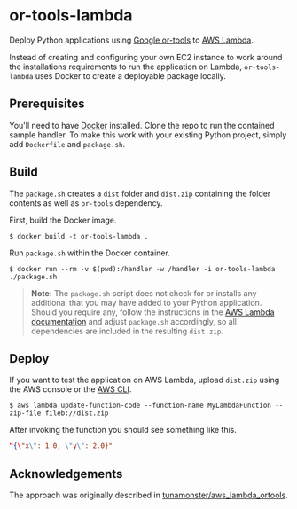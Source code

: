 # or-tools-lambda

Deploy Python applications using [Google or-tools](https://developers.google.com/optimization/)
to [AWS Lambda](https://aws.amazon.com/lambda).

Instead of creating and configuring your own EC2 instance to work around the 
installations requirements to run the application on Lambda, `or-tools-lambda` 
uses Docker to create a deployable package locally.


## Prerequisites

You'll need to have [Docker](https://www.docker.com) installed. Clone the repo 
to run the contained sample handler. To make this work with your existing Python
project, simply add `Dockerfile` and `package.sh`.


## Build

The `package.sh` creates a `dist` folder and `dist.zip` containing the folder 
contents as well as `or-tools` dependency.

First, build the Docker image.

    $ docker build -t or-tools-lambda .


Run `package.sh` within the Docker container.

    $ docker run --rm -v $(pwd):/handler -w /handler -i or-tools-lambda ./package.sh


> **Note:** The `package.sh` script does not check for or installs any 
> additional that you may have added to your Python application.
> Should you require any, follow the instructions in the [AWS Lambda documentation](http://docs.aws.amazon.com/lambda/latest/dg/lambda-python-how-to-create-deployment-package.html)
> and adjust `package.sh` accordingly, so all dependencies are  included in the
> resulting `dist.zip`.


## Deploy

If you want to test the application on AWS Lambda, upload `dist.zip` using the 
AWS console or the [AWS CLI](https://aws.amazon.com/cli‎).

    $ aws lambda update-function-code --function-name MyLambdaFunction --zip-file fileb://dist.zip


After invoking the function you should see something like this.

```json
"{\"x\": 1.0, \"y\": 2.0}"
```


## Acknowledgements

The approach was originally described in [tunamonster/aws_lambda_ortools](https://github.com/tunamonster/aws_lambda_ortools).